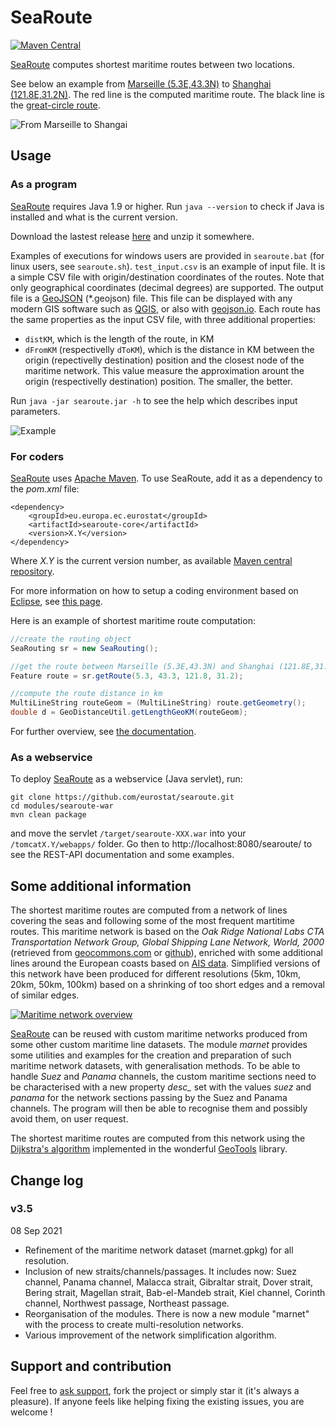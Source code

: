 # SeaRoute

[![Maven Central](https://img.shields.io/maven-central/v/eu.europa.ec.eurostat/searoute.svg?label=Maven%20Central)](https://search.maven.org/search?q=g:%22eu.europa.ec.eurostat%22%20AND%20a:%22searoute%22)

[SeaRoute](https://github.com/eurostat/searoute) computes shortest maritime routes between two locations.

See below an example from [Marseille (5.3E,43.3N)](https://www.openstreetmap.org/#map=10/43.3/5.3) to [Shanghai (121.8E,31.2N)](https://www.openstreetmap.org/#map=10/31.2/121.8). The red line is the computed maritime route. The black line is the [great-circle route](https://en.wikipedia.org/wiki/Great-circle_distance).

![From Marseille to Shangai](doc/img/mars_shan.png)

## Usage

### As a program

[SeaRoute](https://github.com/eurostat/searoute) requires Java 1.9 or higher. Run `java --version` to check if Java is installed and what is the current version.

Download the lastest release [here](https://github.com/eurostat/searoute/raw/master/modules/jar/release/searoute.zip) and unzip it somewhere.

Examples of executions for windows users are provided in `searoute.bat` (for linux users, see `searoute.sh`). `test_input.csv` is an example of input file. It is a simple CSV file with origin/destination coordinates of the routes. Note that only geographical coordinates (decimal degrees) are supported. The output file is a [GeoJSON](https://geojson.org/) (\*.geojson) file. This file can be displayed with any modern GIS software such as [QGIS](https://qgis.org), or also with [geojson.io](http://geojson.io/). Each route has the same properties as the input CSV file, with three additional properties: 
- `distKM`, which is the length of the route, in KM
- `dFromKM` (respectivelly `dToKM`), which is the distance in KM between the origin (repectivelly destination) position and the closest node of the maritime network. This value measure the approximation arount the origin (respectivelly destination) position. The smaller, the better.

Run `java -jar searoute.jar -h` to see the help which describes input parameters.

![Example](doc/img/example.png)

### For coders

[SeaRoute](https://github.com/eurostat/searoute) uses [Apache Maven](http://maven.apache.org/). To use SeaRoute, add it as a dependency to the *pom.xml* file:

```
<dependency>
	<groupId>eu.europa.ec.eurostat</groupId>
	<artifactId>searoute-core</artifactId>
	<version>X.Y</version>
</dependency>
```

Where *X.Y* is the current version number, as available [Maven central repository](https://search.maven.org/artifact/eu.europa.ec.eurostat/searoute).

For more information on how to setup a coding environment based on [Eclipse](https://www.eclipse.org/), see [this page](https://github.com/eurostat/README/blob/master/docs/howto/java_eclipse_maven_git_quick_guide.md).

Here is an example of shortest maritime route computation:

```java
//create the routing object
SeaRouting sr = new SeaRouting();

//get the route between Marseille (5.3E,43.3N) and Shanghai (121.8E,31.2N)
Feature route = sr.getRoute(5.3, 43.3, 121.8, 31.2);

//compute the route distance in km
MultiLineString routeGeom = (MultiLineString) route.getGeometry();
double d = GeoDistanceUtil.getLengthGeoKM(routeGeom);
```

For further overview, see [the documentation](https://eurostat.github.io/searoute/modules/core/doc/site/apidocs/index.html).

### As a webservice

To deploy [SeaRoute](https://github.com/eurostat/searoute) as a webservice (Java servlet), run:

```
git clone https://github.com/eurostat/searoute.git
cd modules/searoute-war
mvn clean package
```

and move the servlet `/target/searoute-XXX.war` into your `/tomcatX.Y/webapps/` folder. Go then to http://localhost:8080/searoute/ to see the REST-API documentation and some examples.

## Some additional information

The shortest maritime routes are computed from a network of lines covering the seas and following some of the most frequent martitime routes. This maritime network is based on the *Oak Ridge National Labs CTA Transportation Network Group, Global Shipping Lane Network, World, 2000* (retrieved from [geocommons.com](http://geocommons.com/datasets?id=25) or [github](https://github.com/geoiq/gc_data/blob/master/datasets/25.geojson)), enriched with some additional lines around the European coasts based on [AIS data](https://en.wikipedia.org/wiki/Automatic_identification_system). Simplified versions of this network have been produced for different resolutions (5km, 10km, 20km, 50km, 100km) based on a shrinking of too short edges and a removal of similar edges.

[![Maritime network overview](doc/img/marnet_overview_.png)](doc/img/marnet_overview.png)

[SeaRoute](https://github.com/eurostat/searoute) can be reused with custom maritime networks produced from some other custom maritime line datasets. The module *marnet* provides some utilities and examples for the creation and preparation of such maritime network datasets, with generalisation methods. To be able to handle *Suez* and *Panama* channels, the custom maritime sections need to be characterised with a new property *desc_* set with the values *suez* and *panama* for the network sections passing by the Suez and Panama channels. The program will then be able to recognise them and possibly avoid them, on user request.

The shortest maritime routes are computed from this network using the [Dijkstra's algorithm](https://en.wikipedia.org/wiki/Dijkstra%27s_algorithm) implemented in the wonderful [GeoTools](https://geotools.org/) library.

## Change log

### v3.5

08 Sep 2021
- Refinement of the maritime network dataset (marnet.gpkg) for all resolution.
- Inclusion of new straits/channels/passages. It includes now: Suez channel, Panama channel, Malacca strait, Gibraltar strait, Dover strait, Bering strait, Magellan strait, Bab-el-Mandeb strait, Kiel channel, Corinth channel, Northwest passage, Northeast passage.
- Reorganisation of the modules. There is now a new module "marnet" with the process to create multi-resolution networks.
- Various improvement of the network simplification algorithm.


## Support and contribution

Feel free to [ask support](https://github.com/eurostat/searoute/issues/new), fork the project or simply star it (it's always a pleasure). If anyone feels like helping fixing the existing issues, you are welcome !
